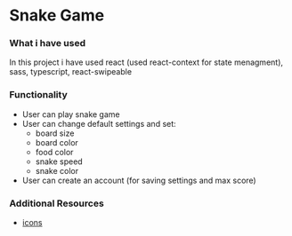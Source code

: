 # Snake Game

### What i have used

In this project i have used react (used react-context for state menagment), sass, typescript, react-swipeable

### Functionality

- User can play snake game
- User can change default settings and set:
  - board size
  - board color
  - food color
  - snake speed
  - snake color
- User can create an account (for saving settings and max score)

### Additional Resources

- [icons](https://icomoon.io/)
